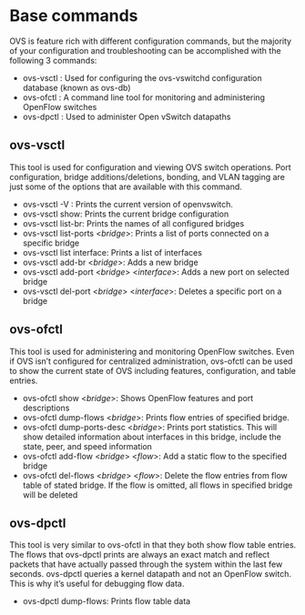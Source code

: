 # Base commands 

OVS is feature rich with different configuration commands, but the majority of your configuration and troubleshooting can be accomplished with the following 3 commands:

  - ovs-vsctl : Used for configuring the ovs-vswitchd configuration database (known as ovs-db)
  - ovs-ofctl : A command line tool for monitoring and administering OpenFlow switches
  - ovs-dpctl : Used to administer Open vSwitch datapaths

## ovs-vsctl

This tool is used for configuration and viewing OVS switch operations. Port configuration, bridge additions/deletions, bonding, and VLAN tagging are just some of the options that are available with this command.

  - ovs-vsctl -V : Prints the current version of openvswitch.
  - ovs-vsctl show: Prints the current bridge configuration
  - ovs-vsctl list-br: Prints the names of all configured bridges 
  - ovs-vsctl list-ports \<_bridge_\>: Prints a list of ports connected on a specific bridge
  - ovs-vsctl list interface: Prints a list of interfaces
  - ovs-vsctl add-br \<_bridge_\>: Adds a new bridge
  - ovs-vsctl add-port \<_bridge_\> \<_interface_\>: Adds a new port on selected bridge
  - ovs-vsctl del-port \<_bridge_\> \<_interface_\>: Deletes a specific port on a bridge

## ovs-ofctl

This tool is used for administering and monitoring OpenFlow switches. Even if OVS isn’t configured for centralized administration, ovs-ofctl can be used to show the current state of OVS including features, configuration, and table entries.

  - ovs-ofctl show \<_bridge_\>: Shows OpenFlow features and port descriptions
  - ovs-ofctl dump-flows \<_bridge_\>: Prints flow entries of specified bridge. 
  - ovs-ofctl dump-ports-desc \<_bridge_\>: Prints port statistics. This will show detailed information about interfaces in this bridge, include the state, peer, and speed information
  - ovs-ofctl add-flow \<_bridge_\> \<_flow_\>: Add a static flow to the specified bridge
  - ovs-ofctl del-flows \<_bridge_\> \<_flow_\>: Delete the flow entries from flow table of stated bridge. If the flow is omitted, all flows in specified bridge will be deleted

## ovs-dpctl

This tool is very similar to ovs-ofctl in that they both show flow table entries. The flows that ovs-dpctl prints are always an exact match and reflect packets that have actually passed through the system within the last few seconds. ovs-dpctl queries a kernel datapath and not an OpenFlow switch. This is why it’s useful for debugging flow data.
  - ovs-dpctl dump-flows: Prints flow table data

